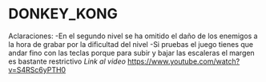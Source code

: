 # DONKEY_KONG
Aclaraciones:
-En el segundo nivel se ha omitido el daño de los enemigos a la hora de grabar por la dificultad del nivel
-Si pruebas el juego tienes que andar fino con las teclas porque para subir y bajar las escaleras el margen es bastante restrictivo
*Link al video*
https://www.youtube.com/watch?v=S4RSc6yPTH0
